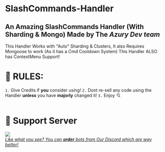 # SlashCommands-Handler
An Amazing SlashCommands Handler (With Sharding &amp; Mongo) Made by The *Azury Dev team*
---
This Handler Works with "Auto" Sharding & Clusters, It also Requires Mongoose to work (As it has a Cmd Cooldown System)
This Handler ALSO has ContextMenu Support!

# 📑 RULES:
`1.` Give Credits if **you** consider using!
`2.` Dont re-sell any code using the Handler **unless** you have **majorly** changed it!
`3.` Enjoy 💘<br><br>
# 🔗 Support Server<br>
<a href="https://discord.gg/azury"> <img src="https://discord.com/api/guilds/895398888113049631/widget.png?style=banner2">
<br>
  *Like what you see? You can __order__ bots from Our Discord which are way better!*
